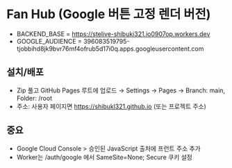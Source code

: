 
# Fan Hub (Google 버튼 고정 렌더 버전)

- BACKEND_BASE = https://stelive-shibuki321.io0907op.workers.dev
- GOOGLE_AUDIENCE = 396083519795-tjobbihd8jk9bvr76mf4ofrub5d17i0q.apps.googleusercontent.com

## 설치/배포
- Zip 풀고 GitHub Pages 루트에 업로드 → Settings → Pages → Branch: main, Folder: /root
- 주소: 사용자 페이지면 https://shibukl321.github.io (또는 프로젝트 주소)

## 중요
- Google Cloud Console > 승인된 JavaScript 출처에 프런트 주소 추가
- Worker는 /auth/google 에서 SameSite=None; Secure 쿠키 설정

